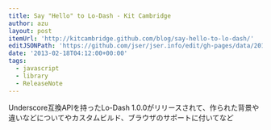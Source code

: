 ```yaml
---
title: Say "Hello" to Lo-Dash - Kit Cambridge
author: azu
layout: post
itemUrl: 'http://kitcambridge.github.com/blog/say-hello-to-lo-dash/'
editJSONPath: 'https://github.com/jser/jser.info/edit/gh-pages/data/2013/02/index.json'
date: '2013-02-18T04:12:00+00:00'
tags:
  - javascript
  - library
  - ReleaseNote
---
```

Underscore互換APIを持ったLo-Dash 1.0.0がリリースされて、作られた背景や違いなどについてやカスタムビルド、ブラウザのサポートに付いてなど
